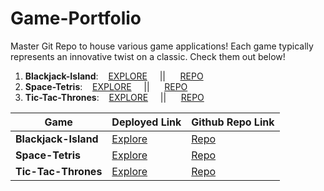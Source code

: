 # **Game-Portfolio**

Master Git Repo to house various game applications! Each game typically represents an innovative twist on a classic. Check them out below!

1. **Blackjack-Island**:&nbsp;&nbsp;&nbsp;
   [EXPLORE](https://blackjack-island-react.herokuapp.com/)&nbsp;&nbsp;&nbsp;&nbsp;&nbsp;||&nbsp;&nbsp;&nbsp;&nbsp;&nbsp;
   [REPO](https://github.com/jjss886/Blackjack-Island)
2. **Space-Tetris**:&nbsp;&nbsp;&nbsp;
   [EXPLORE](https://space-tetris-react.herokuapp.com/)&nbsp;&nbsp;&nbsp;&nbsp;&nbsp;||&nbsp;&nbsp;&nbsp;&nbsp;&nbsp;
   [REPO](https://github.com/jjss886/Space-Tetris)
3. **Tic-Tac-Thrones**:&nbsp;&nbsp;&nbsp;
   [EXPLORE](https://tic-tac-thrones.herokuapp.com/)&nbsp;&nbsp;&nbsp;&nbsp;&nbsp;||&nbsp;&nbsp;&nbsp;&nbsp;&nbsp;
   [REPO](https://github.com/jjss886/Tic-Tac-Thrones)

| Game                 | Deployed Link                                            | Github Repo Link                                    |
| -------------------- | -------------------------------------------------------- | --------------------------------------------------- |
| **Blackjack-Island** | [Explore](https://blackjack-island-react.herokuapp.com/) | [Repo](https://github.com/jjss886/Blackjack-Island) |
| **Space-Tetris**     | [Explore](https://space-tetris-react.herokuapp.com/)     | [Repo](https://github.com/jjss886/Space-Tetris)     |
| **Tic-Tac-Thrones**  | [Explore](https://tic-tac-thrones.herokuapp.com/)        | [Repo](https://github.com/jjss886/Tic-Tac-Thrones)  |
